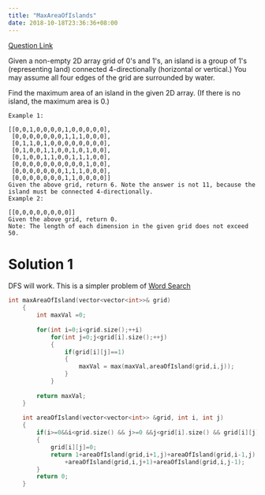 ```yaml
---
title: "MaxAreaOfIslands"
date: 2018-10-18T23:36:36+08:00
---
```


[Question Link](https://leetcode.com/problems/max-area-of-island/submissions/)

Given a non-empty 2D array grid of 0's and 1's, an island is a group of 1's (representing land) connected 4-directionally (horizontal or vertical.) You may assume all four edges of the grid are surrounded by water.

Find the maximum area of an island in the given 2D array. (If there is no island, the maximum area is 0.)

```
Example 1:

[[0,0,1,0,0,0,0,1,0,0,0,0,0],
 [0,0,0,0,0,0,0,1,1,1,0,0,0],
 [0,1,1,0,1,0,0,0,0,0,0,0,0],
 [0,1,0,0,1,1,0,0,1,0,1,0,0],
 [0,1,0,0,1,1,0,0,1,1,1,0,0],
 [0,0,0,0,0,0,0,0,0,0,1,0,0],
 [0,0,0,0,0,0,0,1,1,1,0,0,0],
 [0,0,0,0,0,0,0,1,1,0,0,0,0]]
Given the above grid, return 6. Note the answer is not 11, because the island must be connected 4-directionally.
Example 2:

[[0,0,0,0,0,0,0,0]]
Given the above grid, return 0.
Note: The length of each dimension in the given grid does not exceed 50.
```

# Solution 1
DFS will work. This is a simpler problem of [Word Search](https://leetcode.com/problems/word-search/description/)

```C++
int maxAreaOfIsland(vector<vector<int>>& grid) 
    {
        int maxVal =0;
        
        for(int i=0;i<grid.size();++i)
            for(int j=0;j<grid[i].size();++j)
            {
                if(grid[i][j]==1)
                {
                    maxVal = max(maxVal,areaOfIsland(grid,i,j));
                }
            }
        
        return maxVal;
    }
    
    int areaOfIsland(vector<vector<int>> &grid, int i, int j)
    {        
        if(i>=0&&i<grid.size() && j>=0 &&j<grid[i].size() && grid[i][j]==1)
        {
            grid[i][j]=0;
            return 1+areaOfIsland(grid,i+1,j)+areaOfIsland(grid,i-1,j)
                +areaOfIsland(grid,i,j+1)+areaOfIsland(grid,i,j-1);
        }
        return 0;
    }
```